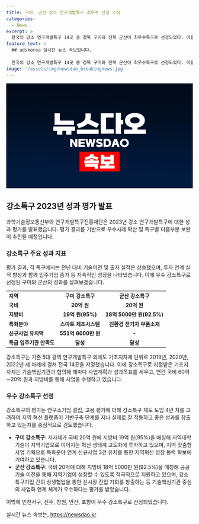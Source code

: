 ```yaml
---
title: 구미, 군산 강소 연구개발특구 최우수 선정 소식
categories:
  - News
excerpt: >
  한국의 강소 연구개발특구 14곳 중 경북 구미와 전북 군산이 최우수특구로 선정되었다. 이를 토대로 향후 우수사례 확산과 미흡부분 보완을 위한 계획이 수립되었다. 이번 평가에서는 전체 특구에서 기술이전, 출자 실적 상승과 투자 연계 실적 향상 등이 확인되었으며, 구미와 군산 특구가 주요 성과를 거뒀다. 또한 인천서구, 진주, 창원, 안산, 포항도 우수특구로 선정되었다. 과학기술정보통신부는 이러한 결과를 토대로 앞으로의 사업 성과 향상을 위해 다양한 활동을 전개할 예정이다.
feature_text: >
  ## adskorea 실시간 뉴스 속보입니다.

  한국의 강소 연구개발특구 14곳 중 경북 구미와 전북 군산이 최우수특구로 선정되었다. 이를 토대로 향후 우수사례 확산과 미흡부분 보완을 위한 계획이 수립되었다. 이번 평가에서는 전체 특구에서 기술이전, 출자 실적 상승과 투자 연계 실적 향상 등이 확인되었으며, 구미와 군산 특구가 주요 성과를 거뒀다. 또한 인천서구, 진주, 창원, 안산, 포항도 우수특구로 선정되었다. 과학기술정보통신부는 이러한 결과를 토대로 앞으로의 사업 성과 향상을 위해 다양한 활동을 전개할 예정이다.
image: '/assets/img/newsdao_breakingnews.jpg'
---
```


<p><img src="/assets/img/newsdao_breakingnews.jpg" alt="adskorea 속보" /></p>

<h2 data-ke-size="size26">강소특구 2023년 성과 평가 발표</h2>

<p data-ke-size="size16">과학기술정보통신부와 연구개발특구진흥재단은 2023년 강소 연구개발특구에 대한 성과 평가를 발표했습니다. 평가 결과를 기반으로 우수사례 확산 및 특구별 미흡부분 보완이 추진될 예정입니다.</p>

<h3>강소특구 주요 성과 지표</h3>

<p data-ke-size="size16">평가 결과, 각 특구에서는 전년 대비 기술이전 및 출자 실적은 상승했으며, 투자 연계 실적 향상과 함께 입주기업 증가 등 지속적인 성장을 나타냈습니다. 이에 우수 강소특구로 선정된 구미와 군산의 성과를 살펴보겠습니다.</p>

<table>
  <tr>
    <td><b>지역</b></td>
    <td style="text-align: center; height: 17px;"><b>구미 강소특구</b></td>
    <td style="text-align: center; height: 17px;"><b>군산 강소특구</b></td>
  </tr>
  <tr>
    <td><b>국비</b></td>
    <td style="text-align: center; height: 17px;"><b>20억 원</b></td>
    <td style="text-align: center; height: 17px;"><b>20억 원</b></td>
  </tr>
  <tr>
    <td><b>지방비</b></td>
    <td style="text-align: center; height: 17px;"><b>19억 원(95%)</b></td>
    <td style="text-align: center; height: 17px;"><b>18억 5000만 원(92.5%)</b></td>
  </tr>
  <tr>
    <td><b>특화분야</b></td>
    <td style="text-align: center; height: 17px;"><b>스마트 제조시스템</b></td>
    <td style="text-align: center; height: 17px;"><b>친환경 전기차 부품소재</b></td>
  </tr>
  <tr>
    <td><b>신규사업 유치액</b></td>
    <td style="text-align: center; height: 17px;"><b>551억 6000만 원</b></td>
    <td style="text-align: center; height: 17px;"><b>-</b></td>
  </tr>
  <tr>
    <td><b>특급 입주기관 만족도</b></td>
    <td style="text-align: center; height: 17px;"><b>달성</b></td>
    <td style="text-align: center; height: 17px;"><b>달성</b></td>
  </tr>
</table>

<p data-ke-size="size16">강소특구는 기존 5대 광역 연구개발특구 외에도 기초지자체 단위로 2019년, 2020년, 2022년 세 차례에 걸쳐 전국 14곳을 지정했습니다. 이에 강소특구로 지정받은 기초지자체는 기술핵심기관과 협의해 해마다 사업계획과 성과목표를 세우고, 연간 국비 60억∼20억 원과 지방비를 통해 사업을 수행하고 있습니다.</p>

<h3>우수 강소특구 선정</h3>

<p data-ke-size="size16">강소특구의 평가는 연구소기업 설립, 고용 평가에 더해 강소특구 제도 도입 4년 차를 고려하여 지역 혁신 플랫폼이 기반구축 단계를 지나 실제로 잘 작동하고 좋은 성과를 창출하고 있는지를 중점적으로 검토했습니다.</p>

<ul>
  <li><b>구미 강소특구</b>: 지자체가 국비 20억 원에 지방비 19억 원(95%)을 매칭해 지역대학 기술이 지역기업으로 이어지는 혁신 생태계 고도화에 투자하고 있으며, 지역 맞춤형 사업 기획으로 특화분야 연계 신규사업 3건 유치를 통한 지역혁신 성장 동력 확보에 기여하고 있습니다.</li>
  <li><b>군산 강소특구</b>: 국비 20억에 대해 지방비 18억 5000만 원(92.5%)을 매칭해 공공기술 이전을 통해 지역기업이 성장할 수 있도록 적극적으로 지원하고 있으며, 강소특구기업 간의 상생협업을 통한 신시장 진입 기회를 창출하는 등 기술핵심기관 중심의 사업화 연계 체계가 우수하다는 평가를 받았습니다.</li>
</ul>

<p data-ke-size="size16">이밖에 인천서구, 진주, 창원, 안산, 포항이 우수 강소특구로 선정되었습니다.</p>
실시간 뉴스 속보는, <a href="https://newsdao.kr" rel="dofollow">https://newsdao.kr</a>


